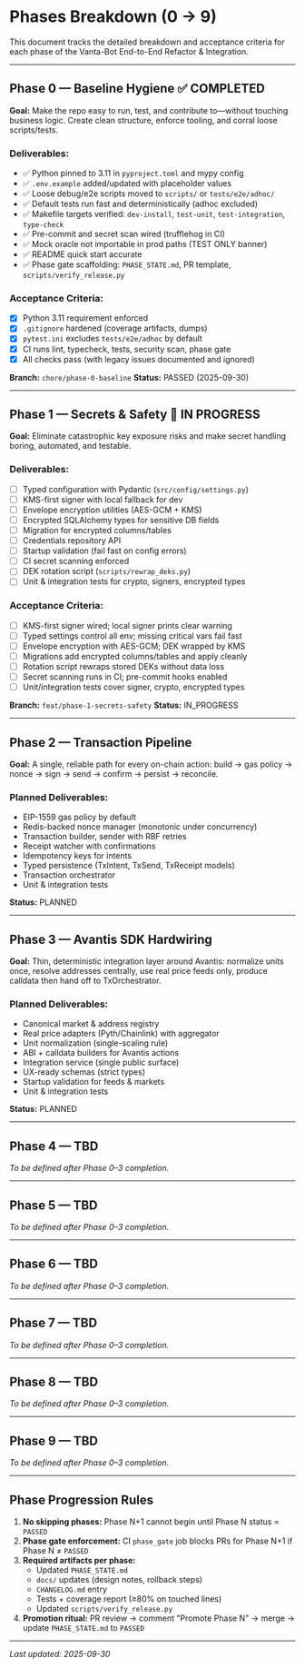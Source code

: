 # Phases Breakdown (0 → 9)

This document tracks the detailed breakdown and acceptance criteria for each phase of the Vanta-Bot End-to-End Refactor & Integration.

---

## Phase 0 — Baseline Hygiene ✅ COMPLETED

**Goal:** Make the repo easy to run, test, and contribute to—without touching business logic. Create clean structure, enforce tooling, and corral loose scripts/tests.

### Deliverables:
- ✅ Python pinned to 3.11 in `pyproject.toml` and mypy config
- ✅ `.env.example` added/updated with placeholder values
- ✅ Loose debug/e2e scripts moved to `scripts/` or `tests/e2e/adhoc/`
- ✅ Default tests run fast and deterministically (adhoc excluded)
- ✅ Makefile targets verified: `dev-install`, `test-unit`, `test-integration`, `type-check`
- ✅ Pre-commit and secret scan wired (trufflehog in CI)
- ✅ Mock oracle not importable in prod paths (TEST ONLY banner)
- ✅ README quick start accurate
- ✅ Phase gate scaffolding: `PHASE_STATE.md`, PR template, `scripts/verify_release.py`

### Acceptance Criteria:
- [x] Python 3.11 requirement enforced
- [x] `.gitignore` hardened (coverage artifacts, dumps)
- [x] `pytest.ini` excludes `tests/e2e/adhoc` by default
- [x] CI runs lint, typecheck, tests, security scan, phase gate
- [x] All checks pass (with legacy issues documented and ignored)

**Branch:** `chore/phase-0-baseline`
**Status:** PASSED (2025-09-30)

---

## Phase 1 — Secrets & Safety 🚧 IN PROGRESS

**Goal:** Eliminate catastrophic key exposure risks and make secret handling boring, automated, and testable.

### Deliverables:
- [ ] Typed configuration with Pydantic (`src/config/settings.py`)
- [ ] KMS-first signer with local fallback for dev
- [ ] Envelope encryption utilities (AES-GCM + KMS)
- [ ] Encrypted SQLAlchemy types for sensitive DB fields
- [ ] Migration for encrypted columns/tables
- [ ] Credentials repository API
- [ ] Startup validation (fail fast on config errors)
- [ ] CI secret scanning enforced
- [ ] DEK rotation script (`scripts/rewrap_deks.py`)
- [ ] Unit & integration tests for crypto, signers, encrypted types

### Acceptance Criteria:
- [ ] KMS-first signer wired; local signer prints clear warning
- [ ] Typed settings control all env; missing critical vars fail fast
- [ ] Envelope encryption with AES-GCM; DEK wrapped by KMS
- [ ] Migrations add encrypted columns/tables and apply cleanly
- [ ] Rotation script rewraps stored DEKs without data loss
- [ ] Secret scanning runs in CI; pre-commit hooks enabled
- [ ] Unit/integration tests cover signer, crypto, encrypted types

**Branch:** `feat/phase-1-secrets-safety`
**Status:** IN_PROGRESS

---

## Phase 2 — Transaction Pipeline

**Goal:** A single, reliable path for every on-chain action: build → gas policy → nonce → sign → send → confirm → persist → reconcile.

### Planned Deliverables:
- EIP-1559 gas policy by default
- Redis-backed nonce manager (monotonic under concurrency)
- Transaction builder, sender with RBF retries
- Receipt watcher with confirmations
- Idempotency keys for intents
- Typed persistence (TxIntent, TxSend, TxReceipt models)
- Transaction orchestrator
- Unit & integration tests

**Status:** PLANNED

---

## Phase 3 — Avantis SDK Hardwiring

**Goal:** Thin, deterministic integration layer around Avantis: normalize units once, resolve addresses centrally, use real price feeds only, produce calldata then hand off to TxOrchestrator.

### Planned Deliverables:
- Canonical market & address registry
- Real price adapters (Pyth/Chainlink) with aggregator
- Unit normalization (single-scaling rule)
- ABI + calldata builders for Avantis actions
- Integration service (single public surface)
- UX-ready schemas (strict types)
- Startup validation for feeds & markets
- Unit & integration tests

**Status:** PLANNED

---

## Phase 4 — TBD

*To be defined after Phase 0–3 completion.*

---

## Phase 5 — TBD

*To be defined after Phase 0–3 completion.*

---

## Phase 6 — TBD

*To be defined after Phase 0–3 completion.*

---

## Phase 7 — TBD

*To be defined after Phase 0–3 completion.*

---

## Phase 8 — TBD

*To be defined after Phase 0–3 completion.*

---

## Phase 9 — TBD

*To be defined after Phase 0–3 completion.*

---

## Phase Progression Rules

1. **No skipping phases:** Phase N+1 cannot begin until Phase N status = `PASSED`
2. **Phase gate enforcement:** CI `phase_gate` job blocks PRs for Phase N+1 if Phase N ≠ `PASSED`
3. **Required artifacts per phase:**
   - Updated `PHASE_STATE.md`
   - `docs/` updates (design notes, rollback steps)
   - `CHANGELOG.md` entry
   - Tests + coverage report (≥80% on touched lines)
   - Updated `scripts/verify_release.py`
4. **Promotion ritual:** PR review → comment "Promote Phase N" → merge → update `PHASE_STATE.md` to `PASSED`

---

*Last updated: 2025-09-30*
